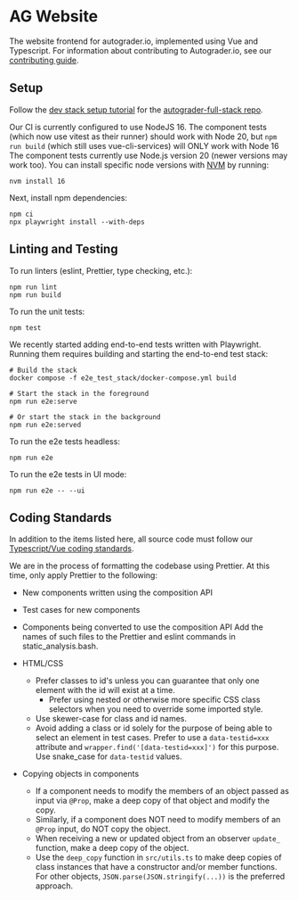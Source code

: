 # AG Website
The website frontend for autograder.io, implemented using Vue and Typescript.
For information about contributing to Autograder.io, see our
[contributing guide](https://github.com/eecs-autograder/autograder.io/blob/master/CONTRIBUTING.md).

## Setup
Follow the [dev stack setup tutorial](https://github.com/eecs-autograder/autograder-full-stack/blob/master/docs/development_setup.md) for the [autograder-full-stack repo](https://github.com/eecs-autograder/autograder-full-stack).

Our CI is currently configured to use NodeJS 16.
The component tests (which now use vitest as their runner) should work with Node 20,
but `npm run build` (which still uses vue-cli-services) will ONLY work with Node 16
The component tests currently use Node.js version 20 (newer versions may work too).
You can install specific node versions with [NVM](https://github.com/nvm-sh/nvm/blob/master/README.md)
by running:
```
nvm install 16
```

Next, install npm dependencies:
```
npm ci
npx playwright install --with-deps
```

## Linting and Testing
To run linters (eslint, Prettier, type checking, etc.):
```
npm run lint
npm run build
```

To run the unit tests:
```
npm test
```

We recently started adding end-to-end tests written with Playwright.
Running them requires building and starting the end-to-end test stack:
```
# Build the stack
docker compose -f e2e_test_stack/docker-compose.yml build

# Start the stack in the foreground
npm run e2e:serve

# Or start the stack in the background
npm run e2e:served
```

To run the e2e tests headless:
```
npm run e2e
```

To run the e2e tests in UI mode:
```
npm run e2e -- --ui
```

## Coding Standards
In addition to the items listed here, all source code must follow our
[Typescript/Vue coding standards](https://github.com/eecs-autograder/autograder.io/blob/master/coding_standards_typescript_vue.md).

We are in the process of formatting the codebase using Prettier.
At this time, only apply Prettier to the following:
- New components written using the composition API
- Test cases for new components
- Components being converted to use the composition API
Add the names of such files to the Prettier and eslint commands in static_analysis.bash.

- HTML/CSS
    - Prefer classes to id's unless you can guarantee that only one element
      with the id will exist at a time.
        - Prefer using nested or otherwise more specific CSS class selectors
          when you need to override some imported style.
    - Use skewer-case for class and id names.
    - Avoid adding a class or id solely for the purpose of being able to
      select an element in test cases. Prefer to use a `data-testid=xxx` attribute
      and `wrapper.find('[data-testid=xxx]')` for this purpose. Use snake_case for
      `data-testid` values.
- Copying objects in components
    - If a component needs to modify the members of an object passed as input
      via `@Prop`, make a deep copy of that object and modify the copy.
    - Similarly, if a component does NOT need to modify members of an `@Prop`
      input, do NOT copy the object.
    - When receiving a new or updated object from an observer `update_` function,
      make a deep copy of the object.
    - Use the `deep_copy` function in `src/utils.ts` to make deep copies of
      class instances that have a constructor and/or member functions. For other
      objects, `JSON.parse(JSON.stringify(...))` is the preferred approach.
